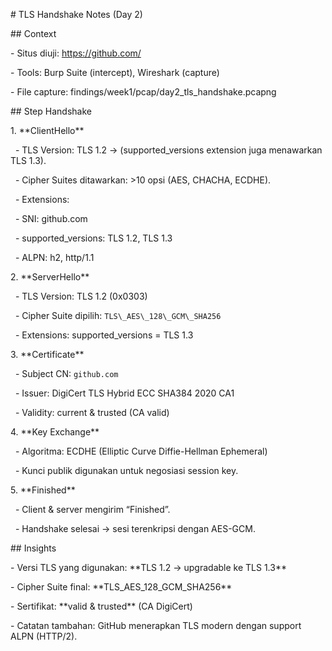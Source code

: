 \# TLS Handshake Notes (Day 2)



\## Context

\- Situs diuji: https://github.com/

\- Tools: Burp Suite (intercept), Wireshark (capture)

\- File capture: findings/week1/pcap/day2\_tls\_handshake.pcapng



\## Step Handshake



1\. \*\*ClientHello\*\*

&nbsp;  - TLS Version: TLS 1.2 → (supported\_versions extension juga menawarkan TLS 1.3).

&nbsp;  - Cipher Suites ditawarkan: >10 opsi (AES, CHACHA, ECDHE).

&nbsp;  - Extensions: 

&nbsp;    - SNI: github.com

&nbsp;    - supported\_versions: TLS 1.2, TLS 1.3

&nbsp;    - ALPN: h2, http/1.1



2\. \*\*ServerHello\*\*

&nbsp;  - TLS Version: TLS 1.2 (0x0303)

&nbsp;  - Cipher Suite dipilih: `TLS\_AES\_128\_GCM\_SHA256`

&nbsp;  - Extensions: supported\_versions = TLS 1.3



3\. \*\*Certificate\*\*

&nbsp;  - Subject CN: `github.com`

&nbsp;  - Issuer: DigiCert TLS Hybrid ECC SHA384 2020 CA1

&nbsp;  - Validity: current \& trusted (CA valid)



4\. \*\*Key Exchange\*\*

&nbsp;  - Algoritma: ECDHE (Elliptic Curve Diffie-Hellman Ephemeral)

&nbsp;  - Kunci publik digunakan untuk negosiasi session key.



5\. \*\*Finished\*\*

&nbsp;  - Client \& server mengirim “Finished”.

&nbsp;  - Handshake selesai → sesi terenkripsi dengan AES-GCM.



\## Insights

\- Versi TLS yang digunakan: \*\*TLS 1.2 → upgradable ke TLS 1.3\*\*

\- Cipher Suite final: \*\*TLS\_AES\_128\_GCM\_SHA256\*\*

\- Sertifikat: \*\*valid \& trusted\*\* (CA DigiCert)

\- Catatan tambahan: GitHub menerapkan TLS modern dengan support ALPN (HTTP/2).



